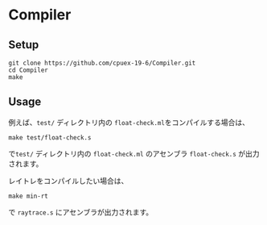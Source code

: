 # Compiler

## Setup

```
git clone https://github.com/cpuex-19-6/Compiler.git
cd Compiler
make
```

## Usage

例えば、`test/` ディレクトリ内の `float-check.ml`をコンパイルする場合は、
```
make test/float-check.s
```
で`test/` ディレクトリ内の `float-check.ml` のアセンブラ `float-check.s` が出力されます。  





レイトレをコンパイルしたい場合は、

```
make min-rt
```
で `raytrace.s` にアセンブラが出力されます。